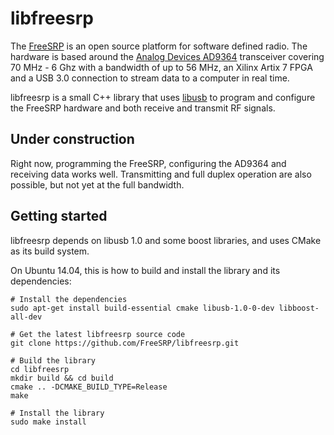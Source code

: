 # libfreesrp

The [FreeSRP](http://electronics.kitchen/freesrp) is an open source platform for software defined radio. The hardware is based around the [Analog Devices AD9364](http://www.analog.com/en/products/rf-microwave/integrated-transceivers-transmitters-receivers/wideband-transceivers-ic/ad9364.html) transceiver covering 70 MHz - 6 Ghz with a bandwidth of up to 56 MHz, an Xilinx Artix 7 FPGA and a USB 3.0 connection to stream data to a computer in real time.

libfreesrp is a small C++ library that uses [libusb](http://www.libusb.org/) to program and configure the FreeSRP hardware and both receive and transmit RF signals.

## Under construction

Right now, programming the FreeSRP, configuring the AD9364 and receiving data works well. Transmitting and full duplex operation are also possible, but not yet at the full bandwidth.

## Getting started

libfreesrp depends on libusb 1.0 and some boost libraries, and uses CMake as its build system.

On Ubuntu 14.04, this is how to build and install the library and its dependencies:
```
# Install the dependencies
sudo apt-get install build-essential cmake libusb-1.0-0-dev libboost-all-dev

# Get the latest libfreesrp source code
git clone https://github.com/FreeSRP/libfreesrp.git

# Build the library
cd libfreesrp
mkdir build && cd build
cmake .. -DCMAKE_BUILD_TYPE=Release
make

# Install the library
sudo make install
```

